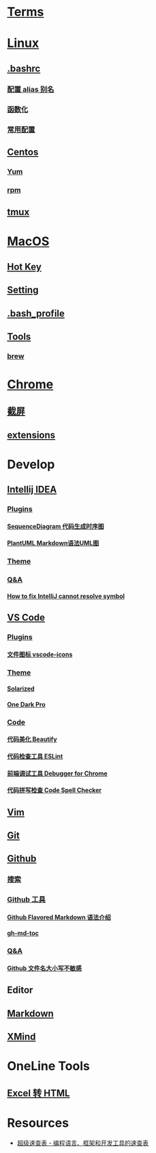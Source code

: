 
# [Terms](collection/Terms.md)

# [Linux](collection/Linux.md)
## [.bashrc](collection/Linux.md#bashrc)
### [配置 alias 别名](collection/Linux.md#配置-alias-别名)
### [函数化](collection/Linux.md#函数化)
### [常用配置](collection/Linux.md#常用配置)
## [Centos](#centos)
### [Yum](collection/Linux.md#yum)
### [rpm](collection/Linux.md#rpm)
## [tmux](collection/Linux.md#tmux)

# [MacOS](collection/MacOS.md)
## [Hot Key](collection/MacOS.md#hot-key)
## [Setting](collection/MacOS.md#setting)
## [.bash_profile](collection/MacOS.md#bash_profile)
## [Tools](collection/MacOS.md#tools)
### [brew](collection/MacOS.md#brew)

# [Chrome](collection/Chrome.md)
## [截屏](collection/Chrome.md#截屏)
## [extensions](collection/Chrome.md#extensions)

# Develop
## [Intellij IDEA](dev/IDEA.md)
### [Plugins](dev/IDEA.md#plugins)
#### [SequenceDiagram 代码生成时序图](dev/IDEA.md#sequencediagram-代码生成时序图)
#### [PlantUML Markdown语法UML图](dev/IDEA.md#plantuml-markdown语法uml图)
### [Theme](dev/IDEA.md#theme)
### [Q&amp;A](dev/IDEA.md#qa)
#### [<a href="http://sbytestream.pythonanywhere.com/blog/How-to-fix-IntelliJ-cannot-resolve-symbol" rel="nofollow">How to fix IntelliJ cannot resolve symbol</a>](#how-to-fix-intellij-cannot-resolve-symbol)

## [VS Code](dev/VSCode.md)
### [Plugins](dev/VSCode.md#plugins)
#### [文件图标 vscode-icons](dev/VSCode.md#文件图标-vscode-icons)
### [Theme](dev/VSCode.md#theme)
#### [Solarized](dev/VSCode.md#solarized)
#### [One Dark Pro](dev/VSCode.md#one-dark-pro)
### [Code](dev/VSCode.md#code)
#### [代码美化 Beautify](dev/VSCode.md#代码美化-beautify)
#### [代码检查工具 ESLint](dev/VSCode.md#代码检查工具-eslint)
#### [前端调试工具 Debugger for Chrome](dev/VSCode.md#前端调试工具-debugger-for-chrome)
#### [代码拼写检查 Code Spell Checker](dev/VSCode.md#代码拼写检查-code-spell-checker)

## [Vim](dev/Vim.md)

## [Git](dev/Git.md)

## [Github](dev/Github.md)
### [搜索](#搜索)
### [Github 工具](dev/Github.md#github-工具)
#### [Github Flavored Markdown 语法介绍](dev/Github.md#github-flavored-markdown-语法介绍)
#### [gh-md-toc](dev/Github.md#gh-md-toc)
### [Q&amp;A](dev/Github.md#qa)
#### [Github 文件名大小写不敏感](dev/Github.md#github-文件名大小写不敏感)
      
## Editor
## [Markdown](editor/Markdown.md)
## [XMind](editor/XMind.md)

# OneLine Tools
## [Excel 转 HTML](http://www.docpe.com/excel/excel-to-html.aspx)

# Resources
* [超级速查表 - 编程语言、框架和开发工具的速查表](https://github.com/skywind3000/awesome-cheatsheets)